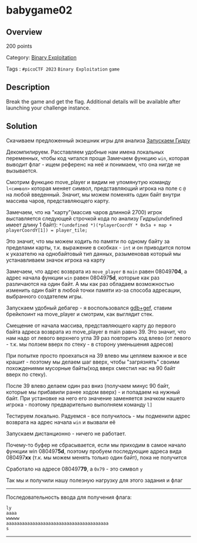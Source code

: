 # babygame02 #
 
## Overview ##
 
200 points
 
Category: [Binary Exploitation](../)
 
Tags : `#picoCTF 2023` `Binary Exploitation` `game`
 
## Description ##

Break the game and get the flag.
Additional details will be available after launching your challenge instance. 
 
## Solution ##

Скачиваем предложенный экзешник игры для анализа
[Запускаем Гидру](https://github.com/NationalSecurityAgency/ghidra/releases)

Декомпилируем. Расставляем удобные нам имена локальных переменных, чтобы код читался проще
Замечаем функцию `win`, которая выводит флаг - ищем референс на неё и понимаем, что она нигде не вызывается.

Смотрим функцию move_player и видим не упомянутую команду `l<символ>` которая меняет символ, представляющий игрока на поле с `@` на любой введенный. Значит, мы можем поменять один байт внутри массива чаров, представляющего карту.

Замечаем, что на "карту"(массив чаров длинной 2700) игрок выставляется следующей строчкой кода по анализу Гидры(undefined имеет длину 1 байт): 
`*(undefined *)(*playerCoordY * 0x5a + map + playerCoordY[1]) = player_tile;`

Это значит, что мы можем ходить по памяти по одному байту за пределами карты, т.к. выражение в скобках - `int` и он приводится потом к указателю на однобайтовый тип данных, разыменовав который мы устанавливаем значок игрока на карту

Замечаем,  что адрес возврата из `move_player` в `main` равен 080497**04**, а адрес начала функции `win` равен 080497**5d**, которые как раз различаются на один байт. А мы как раз обладаем возможностью изменить один байт в любой точки памяти из-за способа адресации, выбранного создателем игры.

Запускаем удобный дебагер - я воспользовался [gdb+gef](https://github.com/hugsy/gef), ставим брейкпоинт на move_player и смотрим, как выглядит стек. 

Смещение от начала массива, представляющего карту до первого байта адреса возврата из move_player в main равно 39. Это значит, что нам надо от левого верхнего угла 39 раз повторить ход влево (от левого - т.к. мы ползем вверх по стеку - в сторону уменьшения адресов)

При попытке просто проехаться на 39 влево мы цепляем важное и все крашит - поэтому мы делаем шаг вверх, чтобы "загрязнять" своими похождениями мусорные байты(ход вверх сместил нас на 90 байт вверх  по стеку). 

После 39 влево делаем один раз вниз (получаем минус 90 байт, которые мы прибавили ранее ходом вверх) - и попадаем на нужный байт. При установке на него его значение заменяется значком нашего игрока - поэтому предварительно выполняем команду `l]`

Тестируем локально. Радуемся - все получилось - мы подменили адрес возврата на адрес начала `win` и вызвали её

Запускаем дистанционно - ничего не работает.

Почему-то буфер не сбрасывается, если мы приходим в самое начало функции win 080497**5d**, поэтому пробуем последующие адреса вида 080497**xx** (т.к. мы можем менять только один байт), пока не получится

Сработало на адресе 080497**79**, а `0x79` - это символ `y`

Так мы и получили нашу полезную нагрузку для этого задания и флаг

------
Последовательность ввода для получения флага: 
```
ly
aaaa
wwwww
aaaaaaaaaaaaaaaaaaaaaaaaaaaaaaaaaaaaaaa
s
```
------